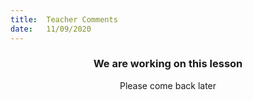 ```yaml
---
title:  Teacher Comments
date:   11/09/2020
---
```


### <center>We are working on this lesson</center>
<center>Please come back later</center>